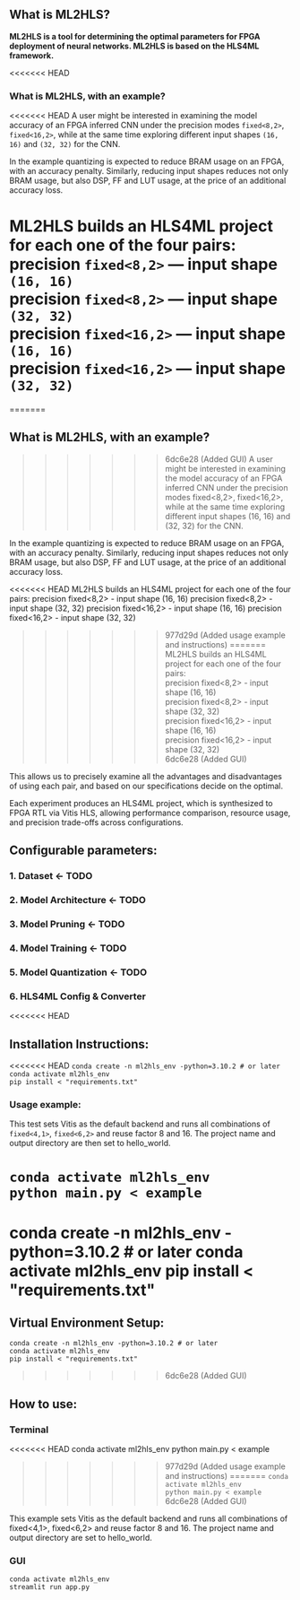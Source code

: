 ## What is ML2HLS?
**ML2HLS is a tool for determining the optimal parameters for FPGA deployment of neural networks. ML2HLS is based on the HLS4ML framework.**

<<<<<<< HEAD
### What is ML2HLS, with an example?
<<<<<<< HEAD
A user might be interested in examining the model accuracy of an FPGA inferred CNN under the precision modes `fixed<8,2>`, `fixed<16,2>`, while at the same time exploring different input shapes `(16, 16)` and `(32, 32)` for the CNN. 

In the example quantizing is expected to reduce BRAM usage on an FPGA, with an accuracy penalty. Similarly, reducing input shapes reduces not only BRAM usage, but also DSP, FF and LUT usage, at the price of an additional accuracy loss.

ML2HLS builds an HLS4ML project for each one of the four pairs:  
precision `fixed<8,2>` — input shape `(16, 16)`  
precision `fixed<8,2>` — input shape `(32, 32)`  
precision `fixed<16,2>` — input shape `(16, 16)`  
precision `fixed<16,2>` — input shape `(32, 32)`  
=======
=======
## What is ML2HLS, with an example?
>>>>>>> 6dc6e28 (Added GUI)
A user might be interested in examining the model accuracy of an FPGA inferred CNN under the precision modes fixed<8,2>, fixed<16,2>, while at the same time exploring different input shapes (16, 16) and (32, 32) for the CNN. 

In the example quantizing is expected to reduce BRAM usage on an FPGA, with an accuracy penalty. Similarly, reducing input shapes reduces not only BRAM usage, but also DSP, FF and LUT usage, at the price of an additional accuracy loss.

<<<<<<< HEAD
ML2HLS builds an HLS4ML project for each one of the four pairs:
precision fixed<8,2> - input shape (16, 16)
precision fixed<8,2> - input shape (32, 32)
precision fixed<16,2> - input shape (16, 16)
precision fixed<16,2> - input shape (32, 32)
>>>>>>> 977d29d (Added usage example and instructions)
=======
ML2HLS builds an HLS4ML project for each one of the four pairs:  
precision fixed<8,2> - input shape (16, 16)  
precision fixed<8,2> - input shape (32, 32)  
precision fixed<16,2> - input shape (16, 16)  
precision fixed<16,2> - input shape (32, 32)  
>>>>>>> 6dc6e28 (Added GUI)

This allows us to precisely examine all the advantages and disadvantages of using each pair, and based on our specifications decide on the optimal.

Each experiment produces an HLS4ML project, which is synthesized to FPGA RTL via Vitis HLS, allowing performance comparison, resource usage, and precision trade-offs across configurations.

## Configurable parameters:
### 1. Dataset <- TODO
### 2. Model Architecture <- TODO
### 3. Model Pruning <- TODO
### 4. Model Training <- TODO
### 5. Model Quantization <- TODO
### 6. HLS4ML Config & Converter

<<<<<<< HEAD
## Installation Instructions:
<<<<<<< HEAD
`conda create -n ml2hls_env -python=3.10.2 # or later`  
`conda activate ml2hls_env`  
`pip install < "requirements.txt"`  
### Usage example:
This test sets Vitis as the default backend and runs all combinations of `fixed<4,1>`, `fixed<6,2>` and reuse factor 8 and 16. The project name and output directory are then set to hello_world.

`conda activate ml2hls_env`    
`python main.py < example`
=======
conda create -n ml2hls_env -python=3.10.2 # or later
conda activate ml2hls_env
pip install < "requirements.txt"
=======
## Virtual Environment Setup:
`conda create -n ml2hls_env -python=3.10.2 # or later`  
`conda activate ml2hls_env`  
`pip install < "requirements.txt"`  
>>>>>>> 6dc6e28 (Added GUI)

## How to use:
### **Terminal**

<<<<<<< HEAD
conda activate ml2hls_env
python main.py < example
>>>>>>> 977d29d (Added usage example and instructions)
=======
`conda activate ml2hls_env`  
`python main.py < example`
>>>>>>> 6dc6e28 (Added GUI)

This example sets Vitis as the default backend and runs all combinations of fixed<4,1>, fixed<6,2> and reuse factor 8 and 16. The project name and output directory are set to hello_world.


### **GUI**
`conda activate ml2hls_env`  
`streamlit run app.py`
